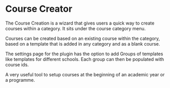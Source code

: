 # Course Creator

The Course Creation is a wizard that gives users a quick way to create courses within a category. It sits under the course category menu.

Courses can be created based on an existing course within the category, based on a template that is added in any category and as a blank course.

The settings page for the plugin has the option to add Groups of templates like templates for different schools. Each group can then be populated with course ids.

A very useful tool to setup courses at the beginning of an academic year or a programme.
